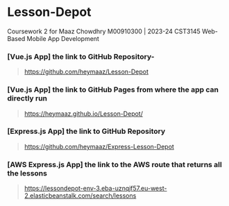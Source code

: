 # Lesson-Depot
Coursework 2 for Maaz Chowdhry M00910300 | 2023-24 CST3145 Web-Based Mobile App Development
### [Vue.js App] the link to GitHub Repository-
>https://github.com/heymaaz/Lesson-Depot

### [Vue.js App] the link to GitHub Pages from where the app can directly run 
>https://heymaaz.github.io/Lesson-Depot/

### [Express.js App] the link to GitHub Repository 
>https://github.com/heymaaz/Express-Lesson-Depot

### [AWS Express.js App] the link to the AWS route that returns all the lessons 
>https://lessondepot-env-3.eba-uznqjf57.eu-west-2.elasticbeanstalk.com/search/lessons
